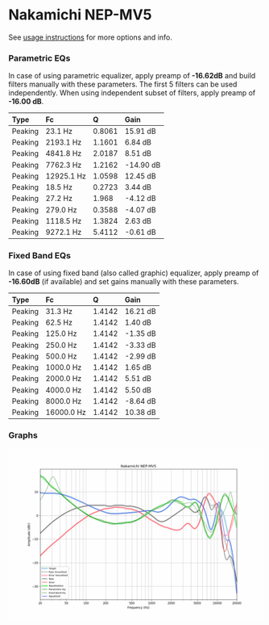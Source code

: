 # Nakamichi NEP-MV5
See [usage instructions](https://github.com/jaakkopasanen/AutoEq#usage) for more options and info.

### Parametric EQs
In case of using parametric equalizer, apply preamp of **-16.62dB** and build filters manually
with these parameters. The first 5 filters can be used independently.
When using independent subset of filters, apply preamp of **-16.00 dB**.

| Type    | Fc         |      Q | Gain      |
|:--------|:-----------|:-------|:----------|
| Peaking | 23.1 Hz    | 0.8061 | 15.91 dB  |
| Peaking | 2193.1 Hz  | 1.1601 | 6.84 dB   |
| Peaking | 4841.8 Hz  | 2.0187 | 8.51 dB   |
| Peaking | 7762.3 Hz  | 1.2162 | -14.90 dB |
| Peaking | 12925.1 Hz | 1.0598 | 12.45 dB  |
| Peaking | 18.5 Hz    | 0.2723 | 3.44 dB   |
| Peaking | 27.2 Hz    | 1.968  | -4.12 dB  |
| Peaking | 279.0 Hz   | 0.3588 | -4.07 dB  |
| Peaking | 1118.5 Hz  | 1.3824 | 2.63 dB   |
| Peaking | 9272.1 Hz  | 5.4112 | -0.61 dB  |

### Fixed Band EQs
In case of using fixed band (also called graphic) equalizer, apply preamp of **-16.60dB**
(if available) and set gains manually with these parameters.

| Type    | Fc         |      Q | Gain     |
|:--------|:-----------|:-------|:---------|
| Peaking | 31.3 Hz    | 1.4142 | 16.21 dB |
| Peaking | 62.5 Hz    | 1.4142 | 1.40 dB  |
| Peaking | 125.0 Hz   | 1.4142 | -1.35 dB |
| Peaking | 250.0 Hz   | 1.4142 | -3.33 dB |
| Peaking | 500.0 Hz   | 1.4142 | -2.99 dB |
| Peaking | 1000.0 Hz  | 1.4142 | 1.65 dB  |
| Peaking | 2000.0 Hz  | 1.4142 | 5.51 dB  |
| Peaking | 4000.0 Hz  | 1.4142 | 5.50 dB  |
| Peaking | 8000.0 Hz  | 1.4142 | -8.64 dB |
| Peaking | 16000.0 Hz | 1.4142 | 10.38 dB |

### Graphs
![](./Nakamichi%20NEP-MV5.png)